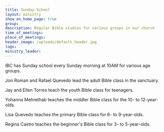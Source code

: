 ```yaml
---
title: Sunday School
layout: ministry
show_on_home_page: true
group:
description: Regular Bible studies for various groups in our church
time_of_meetings:
place_of_meetings:
header_image: /uploads/default_header.jpg
logo:
ministry_leader:
---
```



IBC has Sunday school every Sunday morning at 10AM for various age groups.

Jon Roman and Rafael Quevedo lead the adult Bible class in the sanctuary.&nbsp;

Jay and Ellen Torres teach the youth Bible class for teenagers.

Yohanna Mehrethab teaches the middler Bible class for the 10- to 12-year-olds.&nbsp;

Lisa Quevedo teaches the primary Bible class for 6- to 9-year-olds.

Regina Castro teaches the beginner's Bible class for 3- to 5-year-olds.